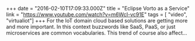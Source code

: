 +++
date = "2016-02-10T17:09:33.000Z"
title = "Eclipse Vorto as a Service"
link = "https://www.youtube.com/watch?v=m6WcI-vc91E"
tags = [ "video", "virtualiot"]
+++
For the IoT domain cloud based solutions are getting more and more important. In this context buzzwords like SaaS, PaaS, or just microservices are common vocabularies. This trend of course also affect…